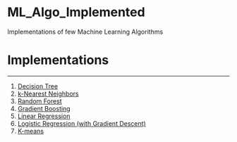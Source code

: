 # ML_Algo_Implemented
Implementations of few Machine Learning Algorithms


# Implementations
----------------------------------------------------------------------------------------
1) [Decision Tree](./DecisionTree)
2) [k-Nearest Neighbors](./KNN)
3) [Random Forest](./RandomForest)
4) [Gradient Boosting](./GradientBoosting)
5) [Linear Regression](./Linear_Regression)
6) [Logistic Regression (with Gradient Descent)](./Logistic_Regression)
7) [K-means](./KMeans)
